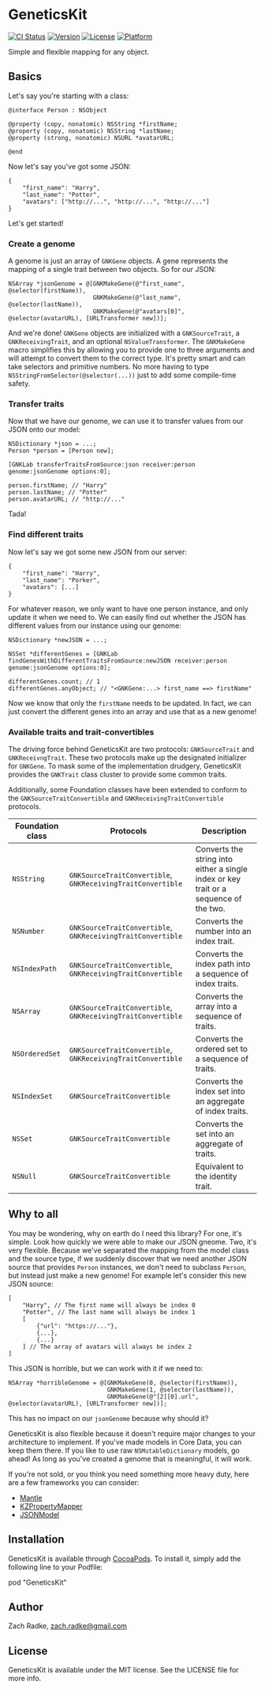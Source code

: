 # GeneticsKit

[![CI Status](http://img.shields.io/travis/zradke/GeneticsKit.svg?style=flat)](https://travis-ci.org/zradke/GeneticsKit)
[![Version](https://img.shields.io/cocoapods/v/GeneticsKit.svg?style=flat)](http://cocoadocs.org/docsets/GeneticsKit)
[![License](https://img.shields.io/cocoapods/l/GeneticsKit.svg?style=flat)](http://cocoadocs.org/docsets/GeneticsKit)
[![Platform](https://img.shields.io/cocoapods/p/GeneticsKit.svg?style=flat)](http://cocoadocs.org/docsets/GeneticsKit)

Simple and flexible mapping for any object.

## Basics

Let's say you're starting with a class:

    @interface Person : NSObject

    @property (copy, nonatomic) NSString *firstName;
    @property (copy, nonatomic) NSString *lastName;
    @property (strong, nonatomic) NSURL *avatarURL;

    @end

Now let's say you've got some JSON:

    {
        "first_name": "Harry",
        "last_name": "Potter",
        "avatars": ["http://...", "http://...", "http://..."]
    }

Let's get started!

### Create a genome

A genome is just an array of `GNKGene` objects. A gene represents the mapping of a single trait between two objects. So for our JSON:

    NSArray *jsonGenome = @[GNKMakeGene(@"first_name", @selector(firstName)),
                            GNKMakeGene(@"last_name", @selector(lastName)),
                            GNKMakeGene(@"avatars[0]", @selector(avatarURL), [URLTransformer new])];

And we're done! `GNKGene` objects are initialized with a `GNKSourceTrait`, a `GNKReceivingTrait`, and an optional `NSValueTransformer`. The `GNKMakeGene` macro simplifies this by allowing you to provide one to three arguments and will attempt to convert them to the correct type. It's pretty smart and can take selectors and primitive numbers. No more having to type `NSStringFromSelector(@selector(...))` just to add some compile-time safety.

### Transfer traits

Now that we have our genome, we can use it to transfer values from our JSON onto our model:

    NSDictionary *json = ...;
    Person *person = [Person new];

    [GNKLab transferTraitsFromSource:json receiver:person genome:jsonGenome options:0];

    person.firstName; // "Harry"
    person.lastName; // "Potter"
    person.avatarURL; // "http://..."

Tada!

### Find different traits

Now let's say we got some new JSON from our server:

    {
        "first_name": "Harry",
        "last_name": "Porker",
        "avatars": [...]
    }

For whatever reason, we only want to have one person instance, and only update it when we need to. We can easily find out whether the JSON has different values from our instance using our genome:

    NSDictionary *newJSON = ...;

    NSSet *differentGenes = [GNKLab findGenesWithDifferentTraitsFromSource:newJSON receiver:person genome:jsonGenome options:0];

    differentGenes.count; // 1
    differentGenes.anyObject; // "<GNKGene:...> first_name ==> firstName"

Now we know that only the `firstName` needs to be updated. In fact, we can just convert the 
different genes into an array and use that as a new genome!

### Available traits and trait-convertibles

The driving force behind GeneticsKit are two protocols: `GNKSourceTrait` and `GNKReceivngTrait`. These two protocols make up the designated initializer for `GNKGene`. To mask some of the implementation drudgery, GeneticsKit provides the `GNKTrait` class cluster to provide some common traits.

Additionally, some Foundation classes have been extended to conform to the `GNKSourceTraitConvertible` and `GNKReceivingTraitConvertible` protocols.

| Foundation class | Protocols | Description |
| --- | --- | --- |
| `NSString` | `GNKSourceTraitConvertible`, `GNKReceivingTraitConvertible` | Converts the string into either a single index or key trait or a sequence of the two. |
| `NSNumber` | `GNKSourceTraitConvertible`, `GNKReceivingTraitConvertible` | Converts the number into an index trait. |
| `NSIndexPath` | `GNKSourceTraitConvertible`, `GNKReceivingTraitConvertible` | Converts the index path into a sequence of index traits. |
| `NSArray` | `GNKSourceTraitConvertible`, `GNKReceivingTraitConvertible` | Converts the array into a sequence of traits. |
| `NSOrderedSet` | `GNKSourceTraitConvertible`, `GNKReceivingTraitConvertible` | Converts the ordered set to a sequence of traits. |
| `NSIndexSet` | `GNKSourceTraitConvertible` | Converts the index set into an aggregate of index traits. |
| `NSSet` | `GNKSourceTraitConvertible` | Converts the set into an aggregate of traits. |
| `NSNull` | `GNKSourceTraitConvertible` | Equivalent to the identity trait. |

## Why to all

You may be wondering, why on earth do I need this library? For one, it's simple. Look how quickly we were able to make our JSON gneome. Two, it's very flexible. Because we've separated the mapping from the model class and the source type, if we suddenly discover that we need another JSON source that provides `Person` instances, we don't need to subclass `Person`, but instead just make a new genome! For example let's consider this new JSON source:

    [
        "Harry", // The first name will always be index 0
        "Potter", // The last name will always be index 1
        [
            {"url": "https://..."},
            {...},
            {...}
        ] // The array of avatars will always be index 2
    ]

This JSON is horrible, but we can work with it if we need to:

    NSArray *horribleGenome = @[GNKMakeGene(0, @selector(firstName)),
                                GNKMakeGene(1, @selector(lastName)),
                                GNKMakeGene(@"[2][0].url", @selector(avatarURL), [URLTransformer new])];

This has no impact on our `jsonGenome` because why should it?

GeneticsKit is also flexible because it doesn't require major changes to your architecture to implement. If you've made models in Core Data, you can keep them there. If you like to use raw `NSMutableDictionary` models, go ahead! As long as you've created a genome that is meaningful, it will work.

If you're not sold, or you think you need something more heavy duty, here are a few frameworks you can consider:

* [Mantle](https://github.com/Mantle/Mantle)
* [KZPropertyMapper](https://github.com/krzysztofzablocki/KZPropertyMapper)
* [JSONModel](https://github.com/icanzilb/JSONModel)

## Installation

GeneticsKit is available through [CocoaPods](http://cocoapods.org). To install
it, simply add the following line to your Podfile:

pod "GeneticsKit"

## Author

Zach Radke, zach.radke@gmail.com

## License

GeneticsKit is available under the MIT license. See the LICENSE file for more info.

